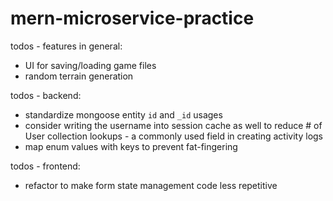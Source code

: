 # mern-microservice-practice

todos - features in general:
- UI for saving/loading game files
- random terrain generation

todos - backend:
- standardize mongoose entity `id` and `_id` usages
- consider writing the username into session cache as well to reduce # of User collection lookups - a commonly used field in creating activity logs
- map enum values with keys to prevent fat-fingering

todos - frontend: 
- refactor to make form state management code less repetitive
